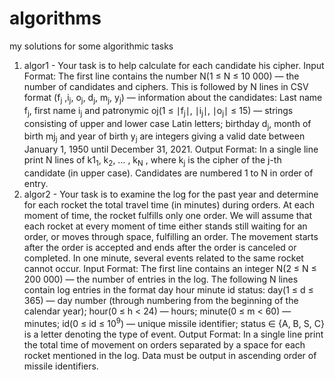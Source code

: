 # algorithms
my solutions for some algorithmic tasks
1) algor1 - Your task is to help calculate for each candidate his cipher. 
Input Format:
The first line contains the number N(1 ≤ N ≤ 10 000) — the number of candidates and ciphers.
This is followed by N lines in CSV format (f<sub>j</sub> ,i<sub>j</sub>, o<sub>j</sub>, d<sub>j</sub>, m<sub>j</sub>, y<sub>j</sub>) — information about the candidates: Last name f<sub>j</sub>, first name i<sub>j</sub> and patronymic oj(1 ≤ ∣f<sub>j</sub>∣, ∣i<sub>j</sub>∣, ∣o<sub>j</sub>∣ ≤ 15) — strings consisting of upper and lower case Latin letters; birthday d<sub>j</sub>, month of birth mj<sub>j</sub> and year of birth y<sub>j</sub> are integers giving a valid date between January 1, 1950 until December 31, 2021.
Output Format:
In a single line print N lines of k1<sub>1</sub>, k<sub>2</sub>, … , k<sub>N</sub> , where k<sub>j</sub> is the cipher of the j-th candidate (in upper case). Candidates are numbered 1 to N in order of entry.
2) algor2 - Your task is to examine the log for the past year and determine for each rocket the total travel time (in minutes) during orders. At each moment of time, the rocket fulfills only one order. We will assume that each rocket at every moment of time either stands still waiting for an order, or moves through space, fulfilling an order. The movement starts after the order is accepted and ends after the order is canceled or completed. In one minute, several events related to the same rocket cannot occur.
Input Format:
The first line contains an integer N(2 ≤ N ≤ 200 000) — the number of entries in the log. The following N lines contain log entries in the format day hour minute id status: day(1 ≤ d ≤ 365) — day number (through numbering from the beginning of the calendar year); hour(0 ≤ h < 24) — hours; minute(0 ≤ m < 60) — minutes; id(0 ≤ id ≤ 10<sup>9</sup>) — unique missile identifier; status ∈ {A, B, S, C} is a letter denoting the type of event.
Output Format:
In a single line print the total time of movement on orders separated by a space for each rocket mentioned in the log. Data must be output in ascending order of missile identifiers.
